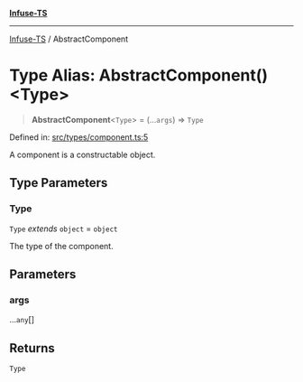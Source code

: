 [**Infuse-TS**](../README.md)

***

[Infuse-TS](../README.md) / AbstractComponent

# Type Alias: AbstractComponent()\<Type\>

> **AbstractComponent**\<`Type`\> = (...`args`) => `Type`

Defined in: [src/types/component.ts:5](https://github.com/D-Kay6/Infuse-TS/blob/1387e3f339bea91025c5da407e0b7dff28feffb5/src/types/component.ts#L5)

A component is a constructable object.

## Type Parameters

### Type

`Type` *extends* `object` = `object`

The type of the component.

## Parameters

### args

...`any`[]

## Returns

`Type`
